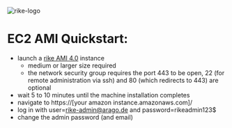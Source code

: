 ![rike-logo](https://github.com/arago/rike/raw/master/logo.png)

EC2 AMI Quickstart:
=============

* launch a [rike AMI 4.0](https://aws.amazon.com/amis/arago-rike-4-0) instance
  * medium or larger size required
  * the network security group requires the port 443 to be open, 22 (for remote administration via ssh) and 80 (which redirects to 443) are optional
* wait 5 to 10 minutes until the machine installation completes
* navigate to https://[your amazon instance.amazonaws.com]/
* log in with user=rike-admin@arago.de and password=rikeadmin123$
* change the admin password (and email)